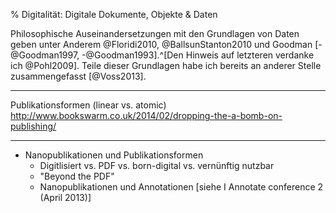 % Digitalität: Digitale Dokumente, Objekte & Daten

Philosophische Auseinandersetzungen mit den Grundlagen von Daten geben unter
Anderem @Floridi2010, @BallsunStanton2010 und Goodman [-@Goodman1997,
-@Goodman1993].^[Den Hinweis auf letzteren verdanke ich @Pohl2009]. Teile
dieser Grundlagen habe ich bereits an anderer Stelle zusammengefasst
[@Voss2013].

---

Publikationsformen (linear vs. atomic)
http://www.bookswarm.co.uk/2014/02/dropping-the-a-bomb-on-publishing/

---

* Nanopublikationen und Publikationsformen
    * Digitlisiert vs. PDF vs. born-digital vs. vernünftig nutzbar
    * "Beyond the PDF"
    * Nanopublikationen und Annotationen
        [siehe I Annotate conference 2 (April 2013)]


